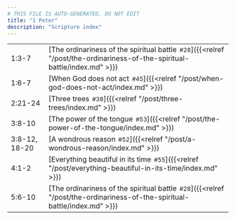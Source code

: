 ```yaml
---
# THIS FILE IS AUTO-GENERATED, DO NOT EDIT
title: "1 Peter"
description: "Scripture index"
---
```


|  |  |
| --- | --- |
| 1:3-7 | [The ordinariness of the spiritual battle<span style="font-size:smaller; padding-left:0.5em;">#28</span>]({{<relref "/post/the-ordinariness-of-the-spiritual-battle/index.md" >}}) |
| 1:6-7 | [When God does not act<span style="font-size:smaller; padding-left:0.5em;">#45</span>]({{<relref "/post/when-god-does-not-act/index.md" >}}) |
| 2:21-24 | [Three trees<span style="font-size:smaller; padding-left:0.5em;">#38</span>]({{<relref "/post/three-trees/index.md" >}}) |
| 3:8-10 | [The power of the tongue<span style="font-size:smaller; padding-left:0.5em;">#53</span>]({{<relref "/post/the-power-of-the-tongue/index.md" >}}) |
| 3:8-12, 18-20 | [A wondrous reason<span style="font-size:smaller; padding-left:0.5em;">#52</span>]({{<relref "/post/a-wondrous-reason/index.md" >}}) |
| 4:1-2 | [Everything beautiful in its time<span style="font-size:smaller; padding-left:0.5em;">#55</span>]({{<relref "/post/everything-beautiful-in-its-time/index.md" >}}) |
| 5:6-10 | [The ordinariness of the spiritual battle<span style="font-size:smaller; padding-left:0.5em;">#28</span>]({{<relref "/post/the-ordinariness-of-the-spiritual-battle/index.md" >}}) |
